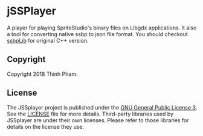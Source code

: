 # jSSPlayer

A player for playing SpriteStudio's binary files on Libgdx applications. It also a tool for converting native ssbp to json file format. You should checkout [ssbpLib](https://github.com/SpriteStudio/ssbpLib) for original C++ version.

## Copyright
Copyright 2018 Thinh Pham.

## License
The JSSplayer project is published under the [GNU General Public License 3](http://www.gnu.org/licenses/). See the [LICENSE](LICENSE) file for more details. Third-party libraries used by JSSplayer are under their own licenses. Please refer to those libraries for details on the license they use.
